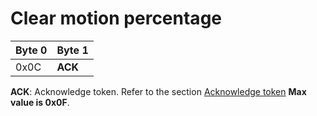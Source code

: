 # Clear motion percentage

| Byte 0 | Byte 1  |
| ------ | ------- |
| 0x0C   | **ACK** |

**ACK**: Acknowledge token. Refer to the section [Acknowledge token](/AbeewayRefGuide/downlink-messages/ack-token/readme.md) **Max value is 0x0F**.
